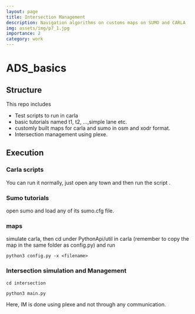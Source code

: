 ```yaml
---
layout: page
title: Intersection Management
description: Navigation algorithms on customs maps on SUMO and CARLA
img: assets/img/p7_1.jpg
importance: 2
category: work
---
```


# ADS_basics

## Structure
This repo includes 
- Test scripts to run in carla
- basic tutorials named t1, t2, ...,simple lane etc.
- customly built maps for carla and sumo in osm and xodr format.
- Intersection management using plexe.

## Execution

### Carla scripts

 You can run it normally, just open any town and then run the script .



 ### Sumo tutorials

  open sumo and load any of its sumo.cfg file.

 ### maps
  simulate carla, then cd under PythonApi/util in carla (remember to copy the map in the same folder as config.py)
  and run
  ```
  python3 config.py -x <filename>
  ```

### Intersection simulation and Management
 ```
 cd intersection
```
```
python3 main.py
```
 Here, IM is done using plexe and not through any communication.
 



